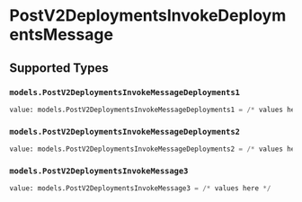 # PostV2DeploymentsInvokeDeploymentsMessage


## Supported Types

### `models.PostV2DeploymentsInvokeMessageDeployments1`

```python
value: models.PostV2DeploymentsInvokeMessageDeployments1 = /* values here */
```

### `models.PostV2DeploymentsInvokeMessageDeployments2`

```python
value: models.PostV2DeploymentsInvokeMessageDeployments2 = /* values here */
```

### `models.PostV2DeploymentsInvokeMessage3`

```python
value: models.PostV2DeploymentsInvokeMessage3 = /* values here */
```

